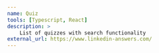 ```yaml
---
name: Quiz
tools: [Typescript, React]
description: >
    List of quizzes with search functionality
external_url: https://www.linkedin-answers.com/
---
```

